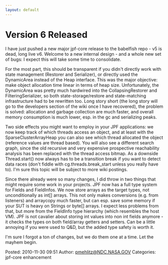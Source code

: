 ```yaml
---
layout: default
---
```


# Version 6 Released 
I have just pushed a new major jpf-core release to the babelfish repo - v5 is dead, long live v6. Welcome to a new internal design - and a whole new set of bugs: I expect this will take some time to consolidate.

For the most part, this should be transparent if you didn't directly work with state management (Restorer and Serializer), or directly used the DynamicArea instead of the Heap interface. This was the major objective: make object allocation time linear in terms of heap size. Unfortunately, the DynamicArea was pretty much hardwired into the CollapsingRestorer and FilteringSerializer, so both state-storage/restore and state-matching infrastructure had to be rewritten too. Long story short (the long story will go to the developers section of the wiki once I have recovered), the problem is solved: allocation and garbage collection are much faster, and overall memory consumption is much lower, esp. in the gc and serializing peaks.

Two side effects you might want to employ in your JPF applications: we now keep track of which threads access an object, and at least with the SparseClusterArrayHeap you can also see which thread allocated the object (reference values are thread based). You will also see a different search graph, since the old recursive and very expensive prospective reachability analysis has been replaced with the thread access bitmap. As a downside Thread.start() now always has to be a transition break if you want to detect data races (don't fiddle with cg.threads.break_start unless you really have to). I'm sure this topic will be subject to more wiki postings.

Since there already were so many changes, I did throw in two things that might require some work in your projects. JPF now has a full type system for Fields and FieldInfos. We now store arrays as the target types, not unconditionally as int[] arrays. This not only makes conversions (e.g. from listeners) and arraycopy much faster, but can esp. save some memory if your SUT is heavy on Strings or byte[] arrays. I expect less problems from that, but more from the FieldInfo type hierarchy (which resembles the host VM). JPF is not cavalier about storing int values into non int fields anymore - it checks the types on both field/array getters and setters. Can be a little annoying if you were used to Q&D, but the added type safety is worth it.

I'm sure I forgot a ton of changes, but we do them one at a time. Let the mayhem begin.

Posted: 2010-11-30 09:51
Author: pmehlitz@NDC.NASA.GOV
Categories: jpf-core enhancement
